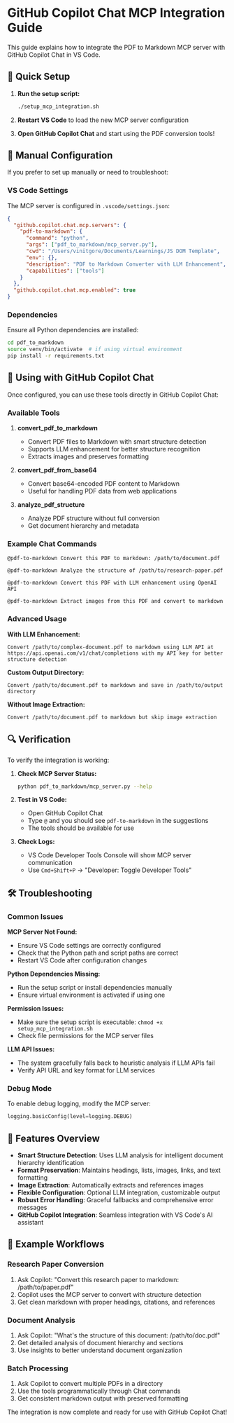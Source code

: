 # GitHub Copilot Chat MCP Integration Guide

This guide explains how to integrate the PDF to Markdown MCP server with GitHub Copilot Chat in VS Code.

## 🚀 Quick Setup

1. **Run the setup script:**
   ```bash
   ./setup_mcp_integration.sh
   ```

2. **Restart VS Code** to load the new MCP server configuration

3. **Open GitHub Copilot Chat** and start using the PDF conversion tools!

## 🔧 Manual Configuration

If you prefer to set up manually or need to troubleshoot:

### VS Code Settings

The MCP server is configured in `.vscode/settings.json`:

```json
{
  "github.copilot.chat.mcp.servers": {
    "pdf-to-markdown": {
      "command": "python",
      "args": ["pdf_to_markdown/mcp_server.py"],
      "cwd": "/Users/vinitgore/Documents/Learnings/JS DOM Template",
      "env": {},
      "description": "PDF to Markdown Converter with LLM Enhancement",
      "capabilities": ["tools"]
    }
  },
  "github.copilot.chat.mcp.enabled": true
}
```

### Dependencies

Ensure all Python dependencies are installed:

```bash
cd pdf_to_markdown
source venv/bin/activate  # if using virtual environment
pip install -r requirements.txt
```

## 💬 Using with GitHub Copilot Chat

Once configured, you can use these tools directly in GitHub Copilot Chat:

### Available Tools

1. **convert_pdf_to_markdown**
   - Convert PDF files to Markdown with smart structure detection
   - Supports LLM enhancement for better structure recognition
   - Extracts images and preserves formatting

2. **convert_pdf_from_base64**
   - Convert base64-encoded PDF content to Markdown
   - Useful for handling PDF data from web applications

3. **analyze_pdf_structure**
   - Analyze PDF structure without full conversion
   - Get document hierarchy and metadata

### Example Chat Commands

```
@pdf-to-markdown Convert this PDF to markdown: /path/to/document.pdf

@pdf-to-markdown Analyze the structure of /path/to/research-paper.pdf

@pdf-to-markdown Convert this PDF with LLM enhancement using OpenAI API

@pdf-to-markdown Extract images from this PDF and convert to markdown
```

### Advanced Usage

**With LLM Enhancement:**
```
Convert /path/to/complex-document.pdf to markdown using LLM API at https://api.openai.com/v1/chat/completions with my API key for better structure detection
```

**Custom Output Directory:**
```
Convert /path/to/document.pdf to markdown and save in /path/to/output directory
```

**Without Image Extraction:**
```
Convert /path/to/document.pdf to markdown but skip image extraction
```

## 🔍 Verification

To verify the integration is working:

1. **Check MCP Server Status:**
   ```bash
   python pdf_to_markdown/mcp_server.py --help
   ```

2. **Test in VS Code:**
   - Open GitHub Copilot Chat
   - Type `@` and you should see `pdf-to-markdown` in the suggestions
   - The tools should be available for use

3. **Check Logs:**
   - VS Code Developer Tools Console will show MCP server communication
   - Use `Cmd+Shift+P` → "Developer: Toggle Developer Tools"

## 🛠 Troubleshooting

### Common Issues

**MCP Server Not Found:**
- Ensure VS Code settings are correctly configured
- Check that the Python path and script paths are correct
- Restart VS Code after configuration changes

**Python Dependencies Missing:**
- Run the setup script or install dependencies manually
- Ensure virtual environment is activated if using one

**Permission Issues:**
- Make sure the setup script is executable: `chmod +x setup_mcp_integration.sh`
- Check file permissions for the MCP server files

**LLM API Issues:**
- The system gracefully falls back to heuristic analysis if LLM APIs fail
- Verify API URL and key format for LLM services

### Debug Mode

To enable debug logging, modify the MCP server:

```python
logging.basicConfig(level=logging.DEBUG)
```

## 🎯 Features Overview

- **Smart Structure Detection**: Uses LLM analysis for intelligent document hierarchy identification
- **Format Preservation**: Maintains headings, lists, images, links, and text formatting
- **Image Extraction**: Automatically extracts and references images
- **Flexible Configuration**: Optional LLM integration, customizable output
- **Robust Error Handling**: Graceful fallbacks and comprehensive error messages
- **GitHub Copilot Integration**: Seamless integration with VS Code's AI assistant

## 📝 Example Workflows

### Research Paper Conversion
1. Ask Copilot: "Convert this research paper to markdown: /path/to/paper.pdf"
2. Copilot uses the MCP server to convert with structure detection
3. Get clean markdown with proper headings, citations, and references

### Document Analysis
1. Ask Copilot: "What's the structure of this document: /path/to/doc.pdf"
2. Get detailed analysis of document hierarchy and sections
3. Use insights to better understand document organization

### Batch Processing
1. Ask Copilot to convert multiple PDFs in a directory
2. Use the tools programmatically through Chat commands
3. Get consistent markdown output with preserved formatting

The integration is now complete and ready for use with GitHub Copilot Chat!